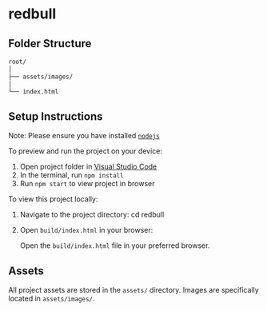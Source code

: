 # redbull

## Folder Structure

```md
root/
│
├── assets/images/
│
└── index.html
```

## Setup Instructions

Note: Please ensure you have installed <code><a href="https://nodejs.org/en/download/">nodejs</a></code>

To preview and run the project on your device:

1) Open project folder in <a href="https://code.visualstudio.com/download">Visual Studio Code</a>
2) In the terminal, run `npm install`
3) Run `npm start` to view project in browser

To view this project locally:

1. Navigate to the project directory:
   cd redbull

2. Open `build/index.html` in your browser:

   Open the `build/index.html` file in your preferred browser.

## Assets

All project assets are stored in the `assets/` directory. Images are specifically located in `assets/images/`.

